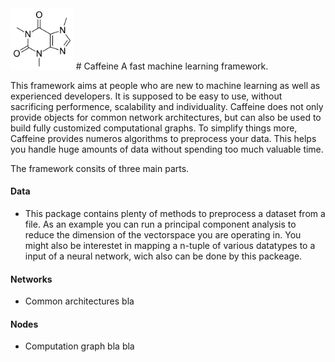 <img src="caffeine.png" width="20%">
# Caffeine
A fast machine learning framework.

This framework aims at people who are new to machine learning as well as experienced developers. It is supposed to be easy to use, without sacrificing performence, scalability and individuality.
Caffeine does not only provide objects for common network architectures, but can also be used to build fully customized computational graphs.
To simplify things more, Caffeine provides numeros algorithms to preprocess your data. This helps you handle huge amounts of data without spending too much valuable time.

The framework consits of three main parts.
#### Data

* This package contains plenty of methods to preprocess a dataset from a file. As an example you can run a principal component analysis to reduce the dimension of the vectorspace you are operating in.
You might also be interestet in mapping a n-tuple of various datatypes to a input of a neural network, wich also can be done by this packeage.

#### Networks

* Common architectures bla

#### Nodes

* Computation graph bla bla
